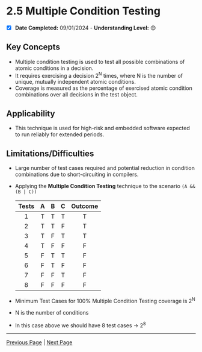 # 2.5 Multiple Condition Testing

- [x] **Date Completed:** 09/01/2024 - **Understanding Level:** 😊

## Key Concepts

- Multiple condition testing is used to test all possible combinations of atomic conditions in a decision.
- It requires exercising a decision 2<sup>N</sup> times, where N is the number of unique, mutually independent atomic conditions.
- Coverage is measured as the percentage of exercised atomic condition combinations over all decisions in the test object.

## Applicability

- This technique is used for high-risk and embedded software expected to run reliably for extended periods.

## Limitations/Difficulties

- Large number of test cases required and potential reduction in condition combinations due to short-circuiting in compilers.

- Applying the **Multiple Condition Testing** technique to the scenario `(A && (B | C))`

  | Tests |  A  |  B  |  C  | Outcome |
  | :---: | :-: | :-: | :-: | :-----: |
  |   1   |  T  |  T  |  T  |    T    |
  |   2   |  T  |  T  |  F  |    T    |
  |   3   |  T  |  F  |  T  |    T    |
  |   4   |  T  |  F  |  F  |    F    |
  |   5   |  F  |  T  |  T  |    F    |
  |   6   |  F  |  T  |  F  |    F    |
  |   7   |  F  |  F  |  T  |    F    |
  |   8   |  F  |  F  |  F  |    F    |

- Minimum Test Cases for 100% Multiple Condition Testing coverage is 2<sup>N</sup>
- N is the number of conditions
- In this case above we should have 8 test cases -> 2<sup>8</sup>

---

[Previous Page](2.4-modified-condition-decision-testing.md) | [Next Page](2.6-basis-path-testing.md)
